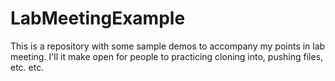 # LabMeetingExample

This is a repository with some sample demos to accompany my points in lab meeting. I'll it make open for people to practicing cloning into, pushing files, etc. etc. 
